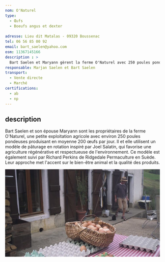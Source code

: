 ```yaml
---
nom: O'Naturel
type: 
  - Œufs
  - Boeufs angus et dexter
 
adresse: Lieu dit Matalas - 09320 Boussenac
tel: 06 56 85 00 92
email: bart_saelen@yahoo.com
osm: 11367145166
description : >
  Bart Saelen et Maryann gèrent la ferme O'Naturel avec 250 poules pondeuses, produisant 200 œufs par jour. Leur approche suit un modèle de pâturage en rotation inspiré par Joel Salatin, favorisant une agriculture régénérative. 
responsable: Marjan Saelen et Bart Saelen
transport:
  - Vente directe
  - Marché
certifications:
  - ab
  - np
---
```


## description

Bart Saelen et son épouse Maryann sont les propriétaires de la ferme O'Naturel, une petite exploitation agricole avec environ 250 poules pondeuses produisant en moyenne 200 œufs par jour. Il et elle utilisent un modèle de pâturage en rotation inspiré par Joel Salatin, qui favorise une agriculture régénérative et respectueuse de l'environnement. Ce modèle est également suivi par Richard Perkins de Ridgedale Permaculture en Suède. Leur approche met l'accent sur le bien-être animal et la qualité des produits.

![Ferme O'Naturel](./media/o-naturel.jpg)
